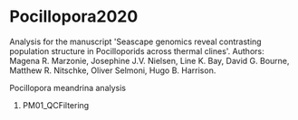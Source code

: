 # Pocillopora2020
Analysis for the manuscript 'Seascape genomics reveal contrasting population structure in Pocilloporids across thermal clines'.
Authors: Magena R. Marzonie, Josephine J.V. Nielsen, Line K. Bay, David G. Bourne, Matthew R. Nitschke, Oliver Selmoni, Hugo B. Harrison. 

Pocillopora meandrina analysis </br>
1. PM01_QCFiltering
